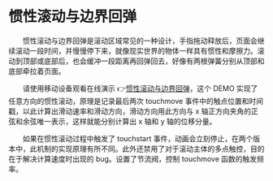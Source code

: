# 惯性滚动与边界回弹

&emsp;&emsp;惯性滚动与边界回弹是滚动区域常见的一种设计，手指拖动释放后，页面会继续滚动一段时间，并慢慢停下来，就像现实世界的物体一样具有惯性和摩擦力。滚动到顶部或底部后，也会缓冲一段距离再回弹回去，好像有两根弹簧分别从顶部和底部牵拉着页面。

&emsp;&emsp;请使用移动设备观看在线演示 👉[惯性滚动与边界回弹](http://cuihaojie.top/awesome-laboratory/2-惯性滚动与边界回弹/ '惯性滚动与边界回弹')，这个 DEMO 实现了任意方向的惯性滚动，原理是记录最后两次 touchmove 事件中的触点位置和时间戳，以此计算出滑动速率和滑动方向，滑动方向用此方向与 x 轴正方向夹角的正弦和余弦唯一表示，这样就能分别计算出 x 轴和 y 轴的位移分量。

&emsp;&emsp;如果在惯性滚动过程中触发了 touchstart 事件，动画会立刻停止，在两个版本中，此机制的实现原理有所不同。此外还禁用了对于滚动主体的多点触控，目的在于解决计算速度时出现的 bug。设置了节流阀，控制 touchmove 函数的触发频率。

